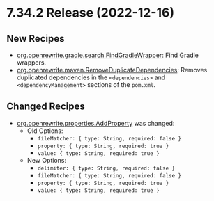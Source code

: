 # 7.34.2 Release (2022-12-16)

## New Recipes
* [org.openrewrite.gradle.search.FindGradleWrapper](https://docs.openrewrite.org/reference/recipes/gradle/search/findgradlewrapper): Find Gradle wrappers. 
* [org.openrewrite.maven.RemoveDuplicateDependencies](https://docs.openrewrite.org/reference/recipes/maven/removeduplicatedependencies): Removes duplicated dependencies in the `<dependencies>` and `<dependencyManagement>` sections of the `pom.xml`. 

## Changed Recipes
* [org.openrewrite.properties.AddProperty](https://docs.openrewrite.org/reference/recipes/properties/addproperty) was changed:
  * Old Options:
    * `fileMatcher: { type: String, required: false }`
    * `property: { type: String, required: true }`
    * `value: { type: String, required: true }`
  * New Options:
    * `delimiter: { type: String, required: false }`
    * `fileMatcher: { type: String, required: false }`
    * `property: { type: String, required: true }`
    * `value: { type: String, required: true }`